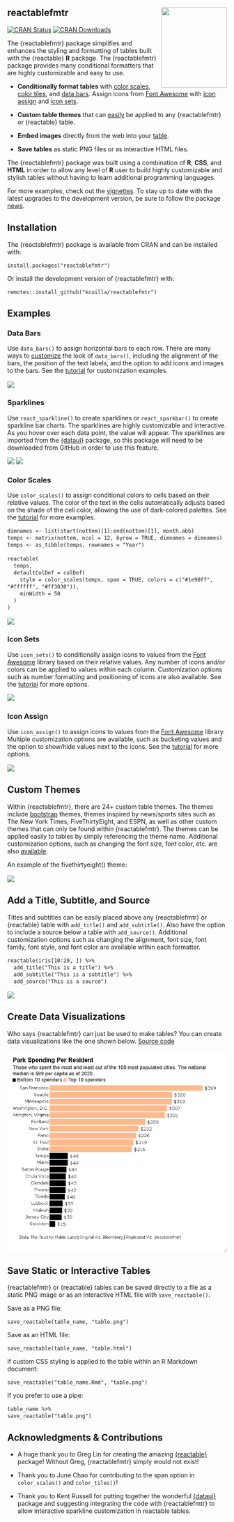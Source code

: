 ## reactablefmtr <a href='https://kcuilla.github.io/reactablefmtr/index.html'><img src="man/figures/reactablefmtr_hex_logo.png" align="right" width="150" height="185"/>

<!-- badges: start -->
[![CRAN Status](https://www.r-pkg.org/badges/version/reactablefmtr?color=blue)](https://cran.r-project.org/package=reactablefmtr?color=blue)
[![CRAN Downloads](https://cranlogs.r-pkg.org/badges/grand-total/reactablefmtr?color=brightgreen)](https://cranlogs.r-pkg.org/badges/grand-total/reactablefmtr?color=brightgreen)
<!-- badges: end -->

The {reactablefmtr} package simplifies and enhances the styling and formatting of tables built with the {reactable} **R** package. The {reactablefmtr} package provides many conditional formatters that are highly customizable and easy to use.

* **Conditionally format tables** with [color scales](https://kcuilla.github.io/reactablefmtr/articles/color_scales.html), [color tiles](https://kcuilla.github.io/reactablefmtr/articles/color_tiles.html), and [data bars](https://kcuilla.github.io/reactablefmtr/articles/data_bars.html). Assign icons from [Font Awesome](https://fontawesome.com/icons?d=gallery&p=2) with [icon assign](https://kcuilla.github.io/reactablefmtr/articles/icon_assign.html) and [icon sets](https://kcuilla.github.io/reactablefmtr/articles/icon_sets.html).
  
* **Custom table themes** that can [easily](https://kcuilla.github.io/reactablefmtr/articles/themes.html) be applied to any {reactablefmtr} or {reactable} table.
  
* **Embed images** directly from the web into your [table](https://kcuilla.github.io/reactablefmtr/articles/embed_img.html).
  
* **Save tables** as static PNG files or as interactive HTML files.

The {reactablefmtr} package was built using a combination of **R**, **CSS**, and **HTML** in order to allow any level of **R** user to build highly customizable and stylish tables without having to learn additional programming languages.

For more examples, check out the [vignettes](https://kcuilla.github.io/reactablefmtr/articles/). To stay up to date with the latest upgrades to the development version, be sure to follow the package [news](https://kcuilla.github.io/reactablefmtr/news/index.html).

## Installation

The {reactablefmtr} package is available from CRAN and can be installed with:

```{r}
install.packages("reactablefmtr")
```

Or install the development version of {reactablefmtr} with:

```{r}
remotes::install_github("kcuilla/reactablefmtr")
```

## Examples

### Data Bars

Use `data_bars()` to assign horizontal bars to each row. There are many ways to [customize](https://kcuilla.github.io/reactablefmtr/reference/data_bars.html) the look of `data_bars()`, including the alignment of the bars, the position of the text labels, and the option to add icons and images to the bars. See the [tutorial](https://kcuilla.github.io/reactablefmtr/articles/data_bars.html) for customization examples. 


<img src="https://raw.githubusercontent.com/kcuilla/reactablefmtr/main/man/figures/data_bars_animated_demo.gif" align="center" />

### Sparklines

Use `react_sparkline()` to create sparklines or `react_sparkbar()` to create sparkline bar charts. The sparklines are highly customizable and interactive. As you hover over each data point, the value will appear. The sparklines are imported from the [{dataui}](https://timelyportfolio.github.io/dataui/index.html) package, so this package will need to be downloaded from GitHub in order to use this feature.
  
<img src="https://raw.githubusercontent.com/kcuilla/reactablefmtr/main/man/figures/sparkline_line_ex1.png" algin="center"/>
<img src="https://raw.githubusercontent.com/kcuilla/reactablefmtr/main/man/figures/sparkbar_ex1.png" algin="center"/>

### Color Scales

Use `color_scales()` to assign conditional colors to cells based on their relative values. The color of the text in the cells automatically adjusts based on the shade of the cell color, allowing the use of dark-colored palettes. See the [tutorial](https://kcuilla.github.io/reactablefmtr/articles/color_scales.html) for more examples.

```{r}
dimnames <- list(start(nottem)[1]:end(nottem)[1], month.abb)
temps <- matrix(nottem, ncol = 12, byrow = TRUE, dimnames = dimnames)
temps <- as_tibble(temps, rownames = "Year")

reactable(
  temps,
  defaultColDef = colDef(
    style = color_scales(temps, span = TRUE, colors = c("#1e90ff", "#ffffff", "#ff3030")),
    minWidth = 50
  )
)
```

<img src="https://raw.githubusercontent.com/kcuilla/reactablefmtr/main/man/figures/C6731D97-6D37-4CD2-A93D-374352961F4A.png" align="center"/>


### Icon Sets

Use `icon_sets()` to conditionally assign icons to values from the [Font Awesome](https://fontawesome.com/icons?d=gallery&p=2) library based on their relative values. Any number of icons and/or colors can be applied to values within each column. Customization options such as number formatting and positioning of icons are also available. See the [tutorial](https://kcuilla.github.io/reactablefmtr/articles/icon_sets.html) for more options.


<img src="https://raw.githubusercontent.com/kcuilla/reactablefmtr/main/man/figures/MPGbyCarTypeICONS.png" algin="center"/>
  
 
### Icon Assign

Use `icon_assign()` to assign icons to values from the [Font Awesome](https://fontawesome.com/icons?d=gallery&p=2) library. Multiple customization options are available, such as bucketing values and the option to show/hide values next to the icons. See the [tutorial](https://kcuilla.github.io/reactablefmtr/articles/icon_assign.html) for more options.

<img src="https://raw.githubusercontent.com/kcuilla/reactablefmtr/main/man/figures/5E26F646-AE47-4044-B01D-6BEBF28DD08B.jpeg" align="center" />


## Custom Themes

Within {reactablefmtr}, there are 24+ custom table themes. The themes include [bootstrap](https://bootswatch.com/) themes, themes inspired by news/sports sites such as The New York Times, FiveThirtyEight, and ESPN, as well as other custom themes that can only be found within {reactablefmtr}. The themes can be applied easily to tables by simply referencing the theme name. Additional customization options, such as changing the font size, font color, etc. are also [available](https://kcuilla.github.io/reactablefmtr/articles/themes.html).

An example of the fivethirtyeight() theme:

<img src="https://raw.githubusercontent.com/kcuilla/reactablefmtr/main/man/figures/78A671F4-6705-4EE9-9B49-D29934FFE019.jpeg" align="center" />


## Add a Title, Subtitle, and Source

Titles and subtitles can be easily placed above any {reactablefmtr} or {reactable} table with `add_title()` and `add_subtitle()`. Also have the option to include a source below a table with `add_source()`. Additional customization options such as changing the alignment, font size, font family, font style, and font color are available within each formatter.

```{r}
reactable(iris[10:29, ]) %>%
  add_title("This is a title") %>% 
  add_subtitle("This is a subtitle") %>% 
  add_source("This is a source")
```

<img src="https://raw.githubusercontent.com/kcuilla/reactablefmtr/main/man/figures/README_add_title.png" align="center" />


## Create Data Visualizations

Who says {reactablefmtr} can just be used to make tables? You can create data visualizations like the one shown below. [Source code](https://github.com/kcuilla/Tidy-Tuesday/blob/main/2021_26/park_spending.R) 

<img src="https://raw.githubusercontent.com/kcuilla/Tidy-Tuesday/main/2021_26/park_spending_per_resident.png" align = "center" />


## Save Static or Interactive Tables

{reactablefmtr} or {reactable} tables can be saved directly to a file as a static PNG image or as an interactive HTML file with `save_reactable()`.

Save as a PNG file:

```{r}
save_reactable(table_name, "table.png")
```

Save as an HTML file:

```{r}
save_reactable(table_name, "table.html")
```

If custom CSS styling is applied to the table within an R Markdown document:

```{r}
save_reactable("table_name.Rmd", "table.png")
```

If you prefer to use a pipe:

```{r}
table_name %>%
save_reactable("table.png")
```


## Acknowledgments & Contributions

* A huge thank you to Greg Lin for creating the amazing [{reactable}](https://glin.github.io/reactable/index.html) package! Without Greg, {reactablefmtr} simply would not exist! 

* Thank you to June Chao for contributing to the span option in `color_scales()` and `color_tiles()`!

* Thank you to Kent Russell for putting together the wonderful [{dataui}](https://timelyportfolio.github.io/dataui/index.html) package and suggesting integrating the code with {reactablefmtr} to allow interactive sparkline customization in reactable tables.


